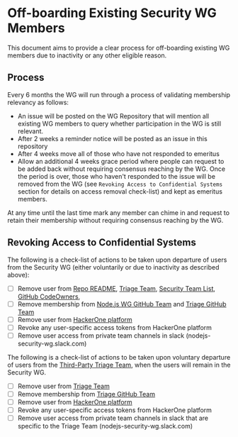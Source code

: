 # Off-boarding Existing Security WG Members

This document aims to provide a clear process for off-boarding existing WG members due to inactivity or any other eligible reason.

## Process

Every 6 months the WG will run through a process of validating membership relevancy as follows:

* An issue will be posted on the WG Repository that will mention all existing WG members to query whether participation in the WG is still relevant.
* After 2 weeks a reminder notice will be posted as an issue in this repository
* After 4 weeks move all of those who have not responded to emeritus 
* Allow an additional 4 weeks grace period where people can request to be added back without requiring consensus reaching by the WG. Once the period is over, those who haven't responded to the issue will be removed from the WG (see `Revoking Access to Confidential Systems` section for details on access removal check-list) and kept as emeritus members.

At any time until the last time mark any member can chime in and request to retain their membership without requiring consensus reaching by the WG.

## Revoking Access to Confidential Systems

The following is a check-list of actions to be taken upon departure of users from the Security WG (either voluntarily or due to inactivity as described above):
* [ ] Remove user from [Repo README](https://github.com/nodejs/security-wg/blob/master/README.md), [Triage Team](https://github.com/nodejs/security-wg/blob/master/processes/third_party_vuln_process.md), [Security Team List](https://github.com/nodejs/security-wg#current-project-team-members), [GitHub CodeOwners](https://github.com/nodejs/security-wg/blob/master/.github/CODEOWNERS), 
* [ ] Remove membership from [Node.js WG GitHub Team](https://github.com/orgs/nodejs/teams/security-wg) and [Triage GitHub Team](https://github.com/orgs/nodejs/teams/ecosystem-security)
* [ ] Remove user from [HackerOne platform](https://hackerone.com/nodejs-ecosystem)
* [ ] Revoke any user-specific access tokens from HackerOne platform
* [ ] Remove user access from private team channels in slack (nodejs-security-wg.slack.com)

The following is a check-list of actions to be taken upon voluntary departure of users from the [Third-Party Triage Team](https://github.com/nodejs/security-wg/blob/master/processes/third_party_vuln_process.md), when the users will remain in the Security WG.

* [ ] Remove user from [Triage Team](https://github.com/nodejs/security-wg/blob/master/processes/third_party_vuln_process.md)
* [ ] Remove membership from [Triage GitHub Team](https://github.com/orgs/nodejs/teams/ecosystem-security)
* [ ] Remove user from [HackerOne platform](https://hackerone.com/nodejs-ecosystem)
* [ ] Revoke any user-specific access tokens from HackerOne platform
* [ ] Remove user access from private team channels in slack that are specific to the Triage Team (nodejs-security-wg.slack.com)
